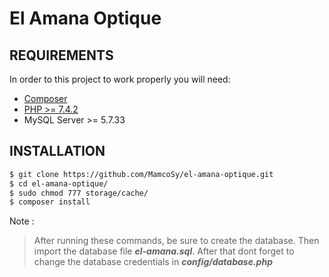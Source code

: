 # El Amana Optique

## REQUIREMENTS

In order to this project to work properly you will need:

- [Composer](https://getcomposer.org/)
- [PHP >= 7.4.2](https://www.php.net/downloads)
- MySQL Server >= 5.7.33

## INSTALLATION

```zsh
$ git clone https://github.com/MamcoSy/el-amana-optique.git
$ cd el-amana-optique/
$ sudo chmod 777 storage/cache/
$ composer install
```

Note :

> After running these commands, be sure to create the database.
> Then import the database file **_el-amana.sql_**. After that dont forget to change the database credentials in **_config/database.php_**
